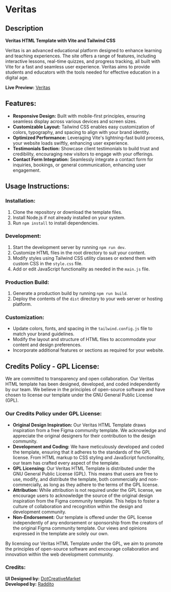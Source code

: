 # Veritas

## Description

**Veritas HTML Template with Vite and Tailwind CSS**

Veritas is an advanced educational platform designed to enhance learning and teaching experiences. The site offers a range of features, including interactive lessons, real-time quizzes, and progress tracking, all built with Vite for a fast and seamless user experience. Veritas aims to provide students and educators with the tools needed for effective education in a digital age.

**Live Preview:** [Veritas](https://veritas-vite.netlify.app/)

## Features:

- **Responsive Design:** Built with mobile-first principles, ensuring seamless display across various devices and screen sizes.
- **Customizable Layout:** Tailwind CSS enables easy customization of colors, typography, and spacing to align with your brand identity.
- **Optimized Performance:** Leveraging Vite's lightning-fast build process, your website loads swiftly, enhancing user experience.
- **Testimonials Section:** Showcase client testimonials to build trust and credibility, encouraging new visitors to engage with your offerings.
- **Contact Form Integration:** Seamlessly integrate a contact form for inquiries, bookings, or general communication, enhancing user engagement.

## Usage Instructions:

### Installation:

1. Clone the repository or download the template files.
2. Install Node.js if not already installed on your system.
3. Run `npm install` to install dependencies.

### Development:

1. Start the development server by running `npm run dev`.
2. Customize HTML files in the root directory to suit your content.
3. Modify styles using Tailwind CSS utility classes or extend them with custom CSS in the `style.css` file.
4. Add or edit JavaScript functionality as needed in the `main.js` file.

### Production Build:

1. Generate a production build by running `npm run build`.
2. Deploy the contents of the `dist` directory to your web server or hosting platform.

### Customization:

- Update colors, fonts, and spacing in the `tailwind.config.js` file to match your brand guidelines.
- Modify the layout and structure of HTML files to accommodate your content and design preferences.
- Incorporate additional features or sections as required for your website.

## Credits Policy - GPL License:

We are committed to transparency and open collaboration. Our Veritas HTML template has been designed, developed, and coded independently by our team. We believe in the principles of open-source software and have chosen to license our template under the GNU General Public License (GPL).

### Our Credits Policy under GPL License:

- **Original Design Inspiration:** Our Veritas HTML Template draws inspiration from a free Figma community template. We acknowledge and appreciate the original designers for their contribution to the design community.
- **Development and Coding:** We have meticulously developed and coded the template, ensuring that it adheres to the standards of the GPL license. From HTML markup to CSS styling and JavaScript functionality, our team has crafted every aspect of the template.
- **GPL Licensing:** Our Veritas HTML Template is distributed under the GNU General Public License (GPL). This means that users are free to use, modify, and distribute the template, both commercially and non-commercially, as long as they adhere to the terms of the GPL license.
- **Attribution:** While attribution is not required under the GPL license, we encourage users to acknowledge the source of the original design inspiration from the Figma community template. This helps to foster a culture of collaboration and recognition within the design and development community.
- **Non-Endorsement:** Our template is offered under the GPL license independently of any endorsement or sponsorship from the creators of the original Figma community template. Our views and opinions expressed in the template are solely our own.

By licensing our Veritas HTML Template under the GPL, we aim to promote the principles of open-source software and encourage collaboration and innovation within the web development community.

### Credits:

**UI Designed by:** [DotCreativeMarket](<https://www.figma.com/design/lQ7h30C1ohpkxwazQl51Wd/Veritas-Law-Firm---Landing-page-website-(Community)?t=EZp63pPkk0JQHtex-0>)  
**Developed by:** [Raddito](https://raddito.com/)
